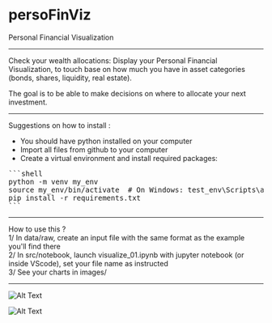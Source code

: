 # persoFinViz
Personal Financial Visualization
***
Check your wealth allocations: 
Display your Personal Financial Visualization, to touch base on how much you have in asset categories (bonds, shares, liquidity, real estate).

The goal is to be able to make decisions on where to allocate your next investment.
***
Suggestions on how to install :  
* You should have python installed on your computer  
* Import all files from github to your computer
* Create a virtual environment and install required packages:

<pre>```shell
python -m venv my_env
source my_env/bin/activate  # On Windows: test_env\Scripts\activate
pip install -r requirements.txt
```
</pre>

***

How to use this ?  
1/ In data/raw, create an input file with the same format as the example you'll find there  
2/ In src/notebook, launch visualize_01.ipynb with jupyter notebook (or inside VScode), set your file name as instructed  
3/ See your charts in images/  
***
![Alt Text](docs/example.png)
  
![Alt Text](docs/example_map_world.png)